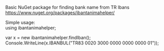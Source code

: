 Basic NuGet package for finding bank name from TR Ibans </br>
<a>https://www.nuget.org/packages/ibantanimahelper/</a></br>


Simple usage: </br>
using ibantanimahelper; </br>

var x = new ibantanimahelper.findIban(); </br>
Console.WriteLine(x.IBANBUL("TR83 0020 3000 0000 0000 0000 01")); </br>

